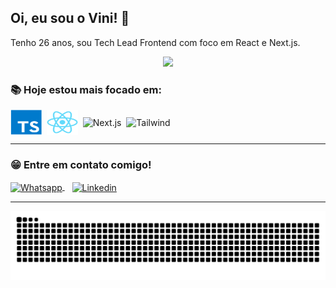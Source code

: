 ## Oi, eu sou o Vini! 👋

Tenho 26 anos, sou Tech Lead Frontend com foco em React e Next.js.

<p align='center'>
    <a href="#"> 
      <img src="https://github-readme-stats.vercel.app/api/top-langs/?username=ViniciusPonte&layout=compact&theme=dark&count_private=true" width="350">
    </a>
</p>

### 📚 Hoje estou mais focado em:

<div style="display: inline_block">
  <img align="center" alt="Ts" height="40" width="50" src="https://raw.githubusercontent.com/devicons/devicon/master/icons/typescript/typescript-plain.svg">&nbsp;
  <img align="center" alt="React" height="40" width="50" src="https://raw.githubusercontent.com/devicons/devicon/master/icons/react/react-original.svg">&nbsp;
  <img align="center" alt="Next.js" width="50" src="https://cdn.worldvectorlogo.com/logos/nextjs-2.svg" />&nbsp;
  <img align="center" alt="Tailwind" height="40" width="50" src="https://upload.wikimedia.org/wikipedia/commons/thumb/d/d5/Tailwind_CSS_Logo.svg/1024px-Tailwind_CSS_Logo.svg.png" />
</div>
  
<hr />

### 😁 Entre em contato comigo!
 
<div style="display: inline_block">
  <a target="_blank" href="https://api.whatsapp.com/send?phone=5511976375336&text=Oi%20Vin%C3%ADcius!%20Vim%20atrav%C3%A9s%20do%20seu%20Github!%20%F0%9F%98%81">
    <img align="center" alt="Whatsapp" width="50" src="https://upload.wikimedia.org/wikipedia/commons/thumb/6/6b/WhatsApp.svg/512px-WhatsApp.svg.png">
  </a>&nbsp;&nbsp;

  <a target="_blank" href="www.linkedin.com/in/vponte">
    <img align="center" alt="Linkedin" width="45" src="https://upload.wikimedia.org/wikipedia/commons/thumb/8/81/LinkedIn_icon.svg/2048px-LinkedIn_icon.svg.png">
  </a>
</div>

<hr />

![Snake animation](https://github.com/ViniciusPonte/ViniciusPonte/blob/output/github-contribution-grid-snake-dark.svg)

